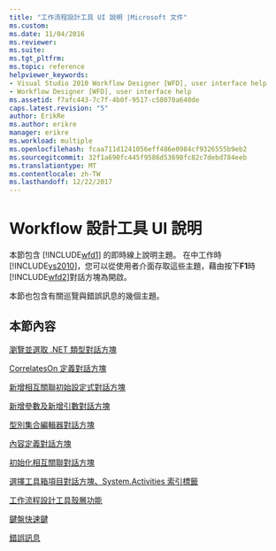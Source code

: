 ```yaml
---
title: "工作流程設計工具 UI 說明 |Microsoft 文件"
ms.custom: 
ms.date: 11/04/2016
ms.reviewer: 
ms.suite: 
ms.tgt_pltfrm: 
ms.topic: reference
helpviewer_keywords:
- Visual Studio 2010 Workflow Designer [WFD], user interface help
- Workflow Designer [WFD], user interface help
ms.assetid: f7afc443-7c7f-4b0f-9517-c58070a640de
caps.latest.revision: "5"
author: ErikRe
ms.author: erikre
manager: erikre
ms.workload: multiple
ms.openlocfilehash: fcaa711d1241056eff486e0984cf9326555b9eb2
ms.sourcegitcommit: 32f1a690fc445f9586d53698fc82c7debd784eeb
ms.translationtype: MT
ms.contentlocale: zh-TW
ms.lasthandoff: 12/22/2017
---
```

# <a name="workflow-designer-ui-help"></a>Workflow 設計工具 UI 說明
本節包含 [!INCLUDE[wfd1](../workflow-designer/includes/wfd1_md.md)] 的即時線上說明主題。 在中工作時[!INCLUDE[vs2010](../misc/includes/vs2010_md.md)]，您可以從使用者介面存取這些主題，藉由按下**F1**時[!INCLUDE[wfd2](../workflow-designer/includes/wfd2_md.md)]對話方塊為開啟。  
  
 本節也包含有關巡覽與錯誤訊息的幾個主題。  
  
## <a name="in-this-section"></a>本節內容  
 [瀏覽並選取 .NET 類型對話方塊](../workflow-designer/browse-and-select-a-dotnet-type-dialog-box.md)  
  
 [CorrelatesOn 定義對話方塊](../workflow-designer/correlateson-definition-dialog-box.md)  
  
 [新增相互關聯初始設定式對話方塊](../workflow-designer/add-correlationinitializers-dialog-box.md)  
  
 [新增參數及新增引數對話方塊](../workflow-designer/add-parameters-and-add-arguments-dialog-boxes.md)  
  
 [型別集合編輯器對話方塊](../workflow-designer/type-collection-editor-dialog-box.md)  
  
 [內容定義對話方塊](../workflow-designer/content-definition-dialog-box.md)  
  
 [初始化相互關聯對話方塊](../workflow-designer/initialize-correlation-dialog-box.md)  
  
 [選擇工具箱項目對話方塊、System.Activities 索引標籤](../workflow-designer/system-activities-tab-choose-toolbox-items-dialog-box.md)  
  
 [工作流程設計工具殼層功能](../workflow-designer/workflow-designer-shell-features.md)  
  
 [鍵盤快速鍵](../workflow-designer/keyboard-shortcuts-in-the-workflow-designer.md)  
  
 [錯誤訊息](../workflow-designer/error-messages-in-workflow-designer.md)